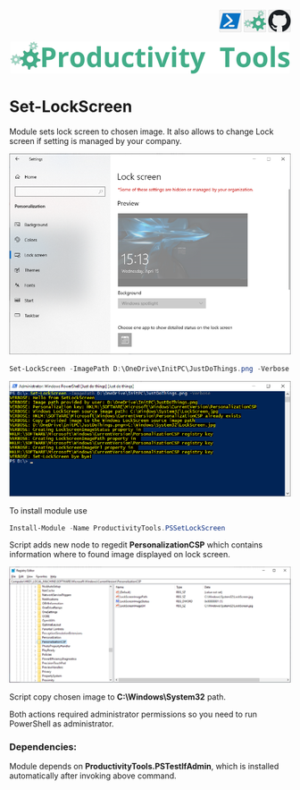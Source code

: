  <p align="right" width="20px">
    <a href="https://www.powershellgallery.com/packages/ProductivityTools.PSSetLockScreen/"><img src="Images/Powershell_border_40px.png" /></a>
    <a href="http://www.productivitytools.tech/sql-commands/"><img src="Images/ProductivityTools_green_40px_2.png" /><a> 
    <a href="https://github.com/pwujczyk/ProductivityTools.PSSetLockScreen"><img src="Images/Github_border_40px.png" /></a>
</p>
<p align="center" width="20px">
    <a href="https://www.powershellgallery.com/packages/ProductivityTools.PSSetLockScreen/">
        <img src="Images/LogoTitle_green_500px.png" />
    </a>
</p>

<!--PSTitle><-->
# Set-LockScreen


Module sets lock screen to chosen image. It also allows to change Lock screen if setting is managed by your company.
<!--more-->

![Lock screen](Images/LockScreen.png)

```powershell
Set-LockScreen -ImagePath D:\OneDrive\InitPC\JustDoThings.png -Verbose
```
![Lock screen](Images/Powershell.png)

To install module use 

```powershell
Install-Module -Name ProductivityTools.PSSetLockScreen
```

Script adds new node to regedit **PersonalizationCSP** which contains information where to found image displayed on lock screen.

![Lock screen](Images/Regedit.png)

Script copy chosen image to **C:\Windows\System32** path.

Both actions required administrator permissions so you need to run PowerShell as administrator. 

### Dependencies:

Module depends on **ProductivityTools.PSTestIfAdmin**, which is installed automatically after invoking above command. 